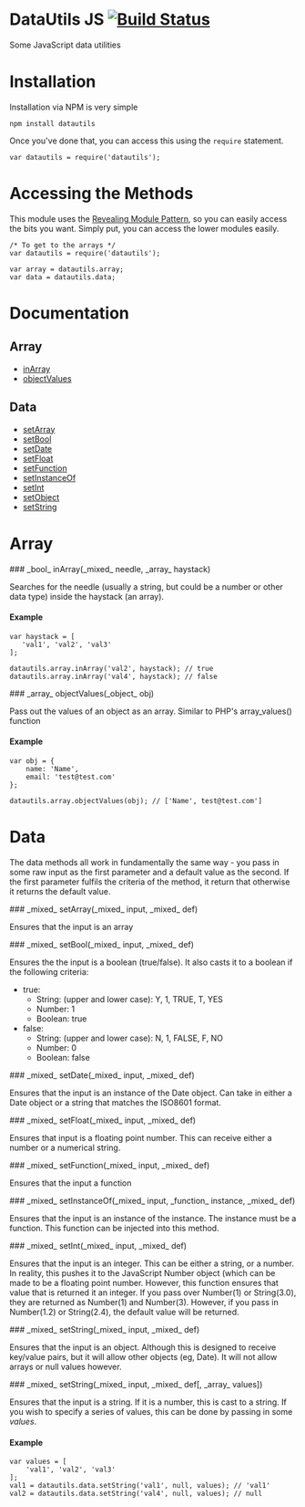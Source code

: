 # DataUtils JS [![Build Status](https://travis-ci.org/riggerthegeek/datautils-js.png?branch=master)](https://travis-ci.org/riggerthegeek/datautils-js)

Some JavaScript data utilities

# Installation

Installation via NPM is very simple

    npm install datautils

Once you've done that, you can access this using the `require` statement.

    var datautils = require('datautils');

# Accessing the Methods

This module uses the [Revealing Module Pattern](http://addyosmani.com/resources/essentialjsdesignpatterns/book/#revealingmodulepatternjavascript), so you can easily access the bits you want.  Simply put, you can access the lower modules easily.

    /* To get to the arrays */
    var datautils = require('datautils');
    
    var array = datautils.array;
    var data = datautils.data;

# Documentation

## Array
 - [inArray](#inArray)
 - [objectValues](#objectValues)

## Data
 - [setArray](#setArray)
 - [setBool](#setBool)
 - [setDate](#setDate)
 - [setFloat](#setFloat)
 - [setFunction](#setFunction)
 - [setInstanceOf](#setInstanceOf)
 - [setInt](#setInt)
 - [setObject](#setObject)
 - [setString](#setString)

# Array

<a name="inArray" />
### _bool_ inArray(_mixed_ needle, _array_ haystack)

Searches for the needle (usually a string, but could be a number or other data
type) inside the haystack (an array).

#### Example

    var haystack = [
       'val1', 'val2', 'val3'
    ];
    
    datautils.array.inArray('val2', haystack); // true
    datautils.array.inArray('val4', haystack); // false

<a name="objectValues" />
### _array_ objectValues(_object_ obj)

Pass out the values of an object as an array.  Similar to PHP's array_values()
function

#### Example

    var obj = {
        name: 'Name',
        email: 'test@test.com'
    };
    
    datautils.array.objectValues(obj); // ['Name', test@test.com']

# Data

The data methods all work in fundamentally the same way - you pass in some
raw input as the first parameter and a default value as the second.  If the first
parameter fulfils the criteria of the method, it return that otherwise it returns
the default value.

<a name="setArray" />
### _mixed_ setArray(_mixed_ input, _mixed_ def)

Ensures that the input is an array

<a name="setBool" />
### _mixed_ setBool(_mixed_ input, _mixed_ def)

Ensures the the input is a boolean (true/false).  It also casts it to a boolean
if the following criteria:
 - true:
   - String: (upper and lower case): Y, 1, TRUE, T, YES
   - Number: 1
   - Boolean: true
 - false:
   - String: (upper and lower case): N, 1, FALSE, F, NO
   - Number: 0
   - Boolean: false

<a name="setDate" />
### _mixed_ setDate(_mixed_ input, _mixed_ def)

Ensures that the input is an instance of the Date object.  Can take in either a
Date object or a string that matches the ISO8601 format.

<a name="setFloat" />
### _mixed_ setFloat(_mixed_ input, _mixed_ def)

Ensures that input is a floating point number.  This can receive either a number
or a numerical string.

<a name="setFunction" />
### _mixed_ setFunction(_mixed_ input, _mixed_ def)

Ensures that the input a function

<a name="setInstanceOf" />
### _mixed_ setInstanceOf(_mixed_ input, _function_ instance, _mixed_ def)

Ensures that the input is an instance of the instance.  The instance must
be a function.  This function can be injected into this method.

<a name="setInt" />
### _mixed_ setInt(_mixed_ input, _mixed_ def)

Ensures that the input is an integer.  This can be either a string, or a
number.  In reality, this pushes it to the JavaScript Number object 
(which can be made to be a floating point number.  However, this function
ensures that value that is returned it an integer.  If you pass over
Number(1) or String(3.0), they are returned as Number(1) and Number(3).
However, if you pass in Number(1.2) or String(2.4), the default value
will be returned.

<a name="setObject" />
### _mixed_ setString(_mixed_ input, _mixed_ def)

Ensures that the input is an object.  Although this is designed to receive
key/value pairs, but it will allow other objects (eg, Date).  It will not
allow arrays or null values however.

<a name="setString" />
### _mixed_ setString(_mixed_ input, _mixed_ def[, _array_ values])

Ensures that the input is a string.  If it is a number, this is cast
to a string.  If you wish to specify a series of values, this can be done
by passing in some _values_.

#### Example

    var values = [
        'val1', 'val2', 'val3'
    ];
    val1 = datautils.data.setString('val1', null, values); // 'val1'
    val2 = datautils.data.setString('val4', null, values); // null